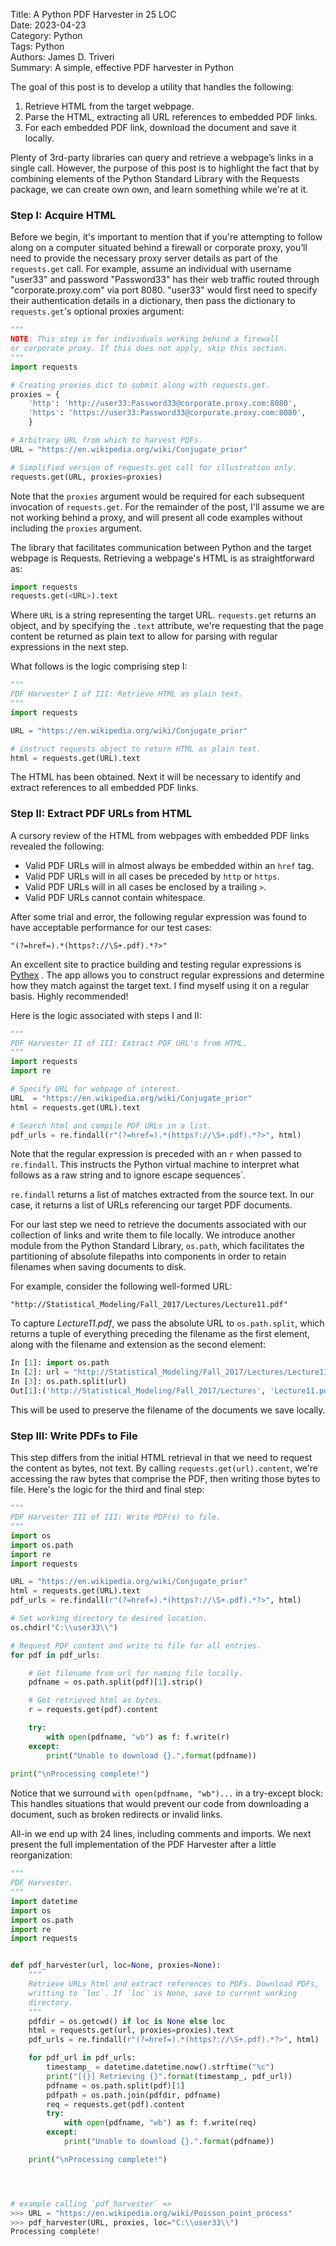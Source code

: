 Title: A Python PDF Harvester in 25 LOC                              
Date: 2023-04-23               
Category: Python                        
Tags: Python                      
Authors: James D. Triveri                                    
Summary: A simple, effective PDF harvester in Python          


The goal of this post is to develop a utility that handles the following:

1. Retrieve HTML from the target webpage.    
2. Parse the HTML, extracting all URL references to embedded PDF links.    
3. For each embedded PDF link, download the document and save it locally.    

Plenty of 3rd-party libraries can query and retrieve a webpage’s links in a 
single call. However, the purpose of this post is to highlight the fact that by 
combining elements of the Python Standard Library with the Requests package, we
can create own own, and learn something while we're at it. 

### Step I: Acquire HTML

Before we begin, it's important to mention that if you're attempting to follow 
along on a computer situated behind a firewall or corporate proxy, you’ll need 
to provide the necessary proxy server details as part of the `requests.get` 
call. For example, assume an individual with username "user33" and password 
"Password33" has their web traffic routed through "corporate.proxy.com" via 
port 8080. "user33" would first need to specify their authentication details 
in a dictionary, then pass the dictionary to `requests.get`'s optional proxies 
argument:

```python
"""
NOTE: This step is for individuals working behind a firewall
or corporate proxy. If this does not apply, skip this section.
"""
import requests

# Creating proxies dict to submit along with requests.get.
proxies = {
    'http': 'http://user33:Password33@corporate.proxy.com:8080',
    'https': 'https://user33:Password33@corporate.proxy.com:8080',
    }

# Arbitrary URL from which to harvest PDFs.
URL = "https://en.wikipedia.org/wiki/Conjugate_prior"

# Simplified version of requests.get call for illustration only.
requests.get(URL, proxies=proxies)
```

Note that the `proxies` argument would be required for each subsequent 
invocation of `requests.get`.
For the remainder of the post, I'll assume we are not working behind a proxy, 
and will present all code examples without including the `proxies` argument.

The library that facilitates communication between Python and the target 
webpage is Requests. Retrieving a webpage's HTML is as straightforward as:

```python
import requests
requests.get(<URL>).text   
```

Where `URL` is a string representing the target URL. `requests.get` returns an 
object, and by specifying the `.text` attribute, we're requesting that the 
page content be returned as plain text to allow for parsing with regular 
expressions in the next step.

What follows is the logic comprising step I:

```python
"""
PDF Harvester I of III: Retrieve HTML as plain text.
"""
import requests

URL = "https://en.wikipedia.org/wiki/Conjugate_prior"

# instruct requests object to return HTML as plain text.
html = requests.get(URL).text
```

The HTML has been obtained. Next it will be necessary to identify and extract 
references to all embedded PDF links.


### Step II: Extract PDF URLs from HTML


A cursory review of the HTML from webpages with embedded PDF links revealed the 
following:

- Valid PDF URLs will in almost always be embedded within an `href` tag.    
- Valid PDF URLs will in all cases be preceded by `http` or `https`.      
- Valid PDF URLs will in all cases be enclosed by a trailing `>`.   
- Valid PDF URLs cannot contain whitespace.        

After some trial and error, the following regular expression was found to have 
acceptable performance for our test cases:

```
"(?=href=).*(https?://\S+.pdf).*?>"
```

An excellent site to practice building and testing regular expressions is 
[Pythex](https://pythex.org/) . The app allows you to construct regular 
expressions and determine how they match against the target text. I find myself 
using it on a regular basis. Highly recommended!  

Here is the logic associated with steps I and II:

```python
"""
PDF Harvester II of III: Extract PDF URL's from HTML.
"""
import requests
import re

# Specify URL for webpage of interest.
URL  = "https://en.wikipedia.org/wiki/Conjugate_prior"
html = requests.get(URL).text

# Search html and compile PDF URLs in a list.
pdf_urls = re.findall(r"(?=href=).*(https?://\S+.pdf).*?>", html)
```


Note that the regular expression is preceded with an `r` when passed to 
`re.findall`. This instructs the Python virtual machine to interpret what 
follows as a raw string and to ignore escape sequences`.

`re.findall` returns a list of matches extracted from the source text. In our 
case, it returns a list of URLs referencing our target PDF documents.

For our last step we need to retrieve the documents associated with our 
collection of links and write them to file locally. We introduce another module 
from the Python Standard Library, `os.path`, which facilitates the partitioning 
of absolute filepaths into components in order to retain filenames when saving 
documents to disk.

For example, consider the following well-formed URL:

```
"http://Statistical_Modeling/Fall_2017/Lectures/Lecture11.pdf"
```

To capture *Lecture11.pdf*, we pass the absolute URL to `os.path.split`, which 
returns a tuple of everything preceding the filename as the first element, 
along with the filename and extension as the second element:

```python
In [1]: import os.path
In [2]: url = "http://Statistical_Modeling/Fall_2017/Lectures/Lecture11.pdf"
In [3]: os.path.split(url)
Out[1]:('http://Statistical_Modeling/Fall_2017/Lectures', 'Lecture11.pdf')
```

This will be used to preserve the filename of the documents we save locally.


### Step III: Write PDFs to File


This step differs from the initial HTML retrieval in that we need to request 
the content as bytes, not text. By calling `requests.get(url).content`, we're 
accessing the raw bytes that comprise the PDF, then writing those bytes to file. 
Here's the logic for the third and final step:

```python
"""
PDF Harvester III of III: Write PDF(s) to file.
"""
import os
import os.path
import re
import requests

URL = "https://en.wikipedia.org/wiki/Conjugate_prior"
html = requests.get(URL).text
pdf_urls = re.findall(r"(?=href=).*(https?://\S+.pdf).*?>", html)

# Set working directory to desired location.
os.chdir("C:\\user33\\")

# Request PDF content and write to file for all entries.
for pdf in pdf_urls:

    # Get filename from url for naming file locally.
    pdfname = os.path.split(pdf)[1].strip()

    # Get retrieved html as bytes.
    r = requests.get(pdf).content

    try:
        with open(pdfname, "wb") as f: f.write(r)
    except:
        print("Unable to download {}.".format(pdfname))
        
print("\nProcessing complete!")
```


Notice that we surround `with open(pdfname, "wb")...` in a try-except block: 
This handles situations that would prevent our code from downloading a 
document, such as broken redirects or invalid links.

All-in we end up with 24 lines, including comments and imports.
We next present the full implementation of the PDF Harvester after a little 
reorganization:

```python
"""
PDF Harvester.
"""
import datetime
import os
import os.path
import re
import requests


def pdf_harvester(url, loc=None, proxies=None):
    """
    Retrieve URLs html and extract references to PDFs. Download PDFs, 
    writting to `loc`. If `loc` is None, save to current working 
    directory.
    """
    pdfdir = os.getcwd() if loc is None else loc
    html = requests.get(url, proxies=proxies).text
    pdf_urls = re.findall(r"(?=href=).*(https?://\S+.pdf).*?>", html)

    for pdf_url in pdf_urls:
        timestamp_ = datetime.datetime.now().strftime("%c")
        print("[{}] Retrieving {}".format(timestamp_, pdf_url))
        pdfname = os.path.split(pdf)[1]
        pdfpath = os.path.join(pdfdir, pdfname)
        req = requests.get(pdf).content
        try:
            with open(pdfname, "wb") as f: f.write(req)   
        except:
            print("Unable to download {}.".format(pdfname))

    print("\nProcessing complete!")




# example calling `pdf_harvester` =>
>>> URL = "https://en.wikipedia.org/wiki/Poisson_point_process"
>>> pdf_harvester(URL, proxies, loc="C:\\user33\\")
Processing complete!
```


